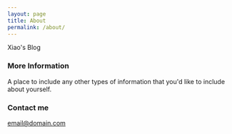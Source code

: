 ```yaml
---
layout: page
title: About
permalink: /about/
---
```


Xiao's Blog

### More Information

A place to include any other types of information that you'd like to include about yourself.

### Contact me

[email@domain.com](mailto:email@domain.com)
